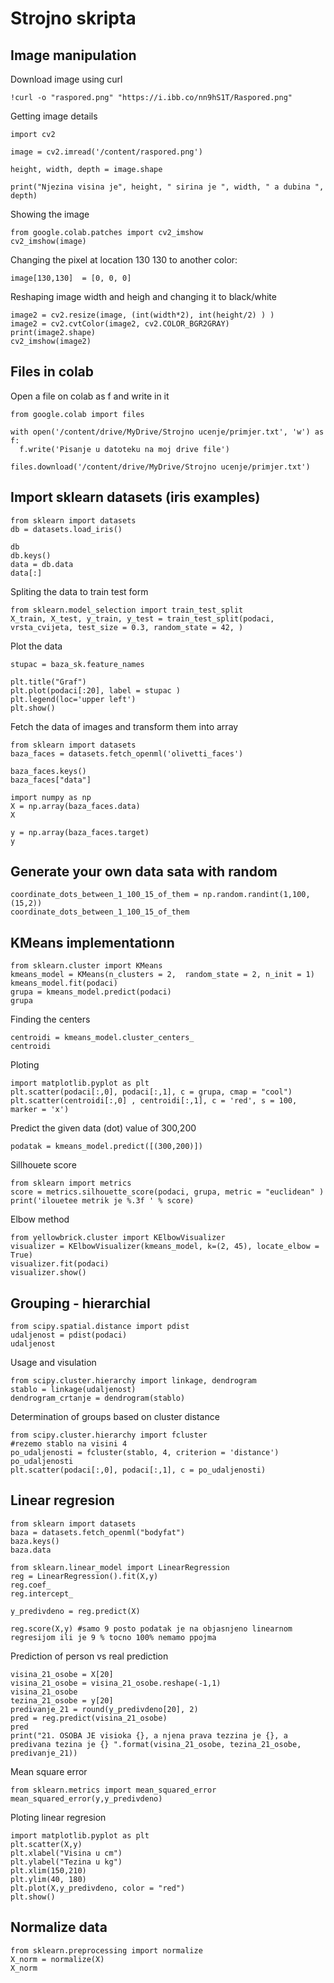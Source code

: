 # Strojno skripta

## Image manipulation
Download image using curl
```
!curl -o "raspored.png" "https://i.ibb.co/nn9hS1T/Raspored.png"
```

Getting image details

```
import cv2

image = cv2.imread('/content/raspored.png')

height, width, depth = image.shape

print("Njezina visina je", height, " sirina je ", width, " a dubina ", depth)
```

Showing the image 

```
from google.colab.patches import cv2_imshow
cv2_imshow(image)
```

Changing the pixel at location 130 130 to another color:

```
image[130,130]  = [0, 0, 0]
```

Reshaping image width and heigh and changing it to black/white

```
image2 = cv2.resize(image, (int(width*2), int(height/2) ) )
image2 = cv2.cvtColor(image2, cv2.COLOR_BGR2GRAY)
print(image2.shape)
cv2_imshow(image2)
```


## Files in colab

Open a file on colab as f and write in it
```
from google.colab import files

with open('/content/drive/MyDrive/Strojno ucenje/primjer.txt', 'w') as f:
  f.write('Pisanje u datoteku na moj drive file')

files.download('/content/drive/MyDrive/Strojno ucenje/primjer.txt')
```


## Import sklearn datasets (iris examples)

```
from sklearn import datasets
db = datasets.load_iris()

db
db.keys()
data = db.data
data[:]
```


Spliting the data to train test form

```
from sklearn.model_selection import train_test_split
X_train, X_test, y_train, y_test = train_test_split(podaci, vrsta_cvijeta, test_size = 0.3, random_state = 42, )
```

Plot the data
```
stupac = baza_sk.feature_names

plt.title("Graf")
plt.plot(podaci[:20], label = stupac )
plt.legend(loc='upper left')
plt.show()
```


Fetch the data of images and transform them into array

```
from sklearn import datasets
baza_faces = datasets.fetch_openml('olivetti_faces')

baza_faces.keys()
baza_faces["data"]

```
```
import numpy as np 
X = np.array(baza_faces.data)
X
```
```
y = np.array(baza_faces.target)
y
```


## Generate your own data sata with random


```
coordinate_dots_between_1_100_15_of_them = np.random.randint(1,100, (15,2))
coordinate_dots_between_1_100_15_of_them
```


## KMeans implementationn

```
from sklearn.cluster import KMeans
kmeans_model = KMeans(n_clusters = 2,  random_state = 2, n_init = 1)
kmeans_model.fit(podaci)
grupa = kmeans_model.predict(podaci)
grupa
```

Finding the centers
```
centroidi = kmeans_model.cluster_centers_
centroidi
```

Ploting 
```
import matplotlib.pyplot as plt
plt.scatter(podaci[:,0], podaci[:,1], c = grupa, cmap = "cool")
plt.scatter(centroidi[:,0] , centroidi[:,1], c = 'red', s = 100, marker = 'x')
```

Predict the given data (dot) value of 300,200
 
 ```
 podatak = kmeans_model.predict([(300,200)])

 ```
 
Sillhouete score 
```
from sklearn import metrics
score = metrics.silhouette_score(podaci, grupa, metric = "euclidean" )
print('ilouetee metrik je %.3f ' % score)
```

Elbow method
```
from yellowbrick.cluster import KElbowVisualizer  
visualizer = KElbowVisualizer(kmeans_model, k=(2, 45), locate_elbow = True) 
visualizer.fit(podaci)
visualizer.show()
```


## Grouping - hierarchial

```
from scipy.spatial.distance import pdist
udaljenost = pdist(podaci)
udaljenost
```
Usage and visulation
```
from scipy.cluster.hierarchy import linkage, dendrogram
stablo = linkage(udaljenost)
dendrogram_crtanje = dendrogram(stablo)
```

Determination of groups based on cluster distance
```
from scipy.cluster.hierarchy import fcluster
#rezemo stablo na visini 4
po_udaljenosti = fcluster(stablo, 4, criterion = 'distance')
po_udaljenosti
plt.scatter(podaci[:,0], podaci[:,1], c = po_udaljenosti)
```

## Linear regresion

```
from sklearn import datasets
baza = datasets.fetch_openml("bodyfat")
baza.keys()
baza.data
```


```
from sklearn.linear_model import LinearRegression
reg = LinearRegression().fit(X,y)
reg.coef_
reg.intercept_

y_predivdeno = reg.predict(X)

reg.score(X,y) #samo 9 posto podatak je na objasnjeno linearnom regresijom ili je 9 % tocno 100% nemamo ppojma

```

Prediction of person vs real prediction
```
visina_21_osobe = X[20]
visina_21_osobe = visina_21_osobe.reshape(-1,1)
visina_21_osobe
tezina_21_osobe = y[20]
predivanje_21 = round(y_predivdeno[20], 2)
pred = reg.predict(visina_21_osobe)
pred
print("21. OSOBA JE visioka {}, a njena prava tezzina je {}, a predivana tezina je {} ".format(visina_21_osobe, tezina_21_osobe, predivanje_21))
```
Mean square error
```
from sklearn.metrics import mean_squared_error
mean_squared_error(y,y_predivdeno)
```

 Ploting linear regresion
 ```
 import matplotlib.pyplot as plt
plt.scatter(X,y)
plt.xlabel("Visina u cm")
plt.ylabel("Tezina u kg")
plt.xlim(150,210)
plt.ylim(40, 180)
plt.plot(X,y_predivdeno, color = "red")
plt.show()
 ```


## Normalize data 

```
from sklearn.preprocessing import normalize
X_norm = normalize(X)
X_norm
```

